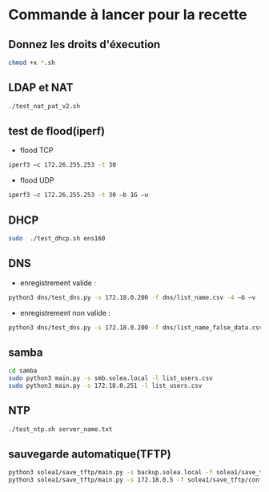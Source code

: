 # Commande à lancer pour la recette

## Donnez les droits d'éxecution

```bash
chmod +x *.sh
```

## LDAP et NAT

```bash
./test_nat_pat_v2.sh
```

## test de flood(iperf)

- flood TCP

```bash
iperf3 –c 172.26.255.253 -t 30
```

- flood UDP

 ```bash
iperf3 –c 172.26.255.253 -t 30 –b 1G –u
``` 

## DHCP

```bash
sudo  ./test_dhcp.sh ens160
```

## DNS

- enregistrement valide :
```bash
python3 dns/test_dns.py -s 172.18.0.200 -f dns/list_name.csv -4 –6 –v
```

- enregistrement non valide :
```bash
python3 dns/test_dns.py -s 172.18.0.200 -f dns/list_name_false_data.csv -4 –6 –v
```

## samba

```bash
cd samba
sudo python3 main.py -s smb.solea.local -l list_users.csv
sudo python3 main.py -s 172.18.0.251 -l list_users.csv
```

## NTP

```bash
./test_ntp.sh server_name.txt 
```

## sauvegarde automatique(TFTP)

```bash
python3 solea1/save_tftp/main.py -s backup.solea.local -f solea1/save_tftp/config_dhcp.json
python3 solea1/save_tftp/main.py -s 172.18.0.5 -f solea1/save_tftp/config_dhcp.json
```
